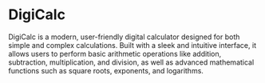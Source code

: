 # DigiCalc
 DigiCalc is a modern, user-friendly digital calculator designed for both simple and complex calculations. Built with a sleek and intuitive interface, it allows users to perform basic arithmetic operations like addition, subtraction, multiplication, and division, as well as advanced mathematical functions such as square roots, exponents, and logarithms.
